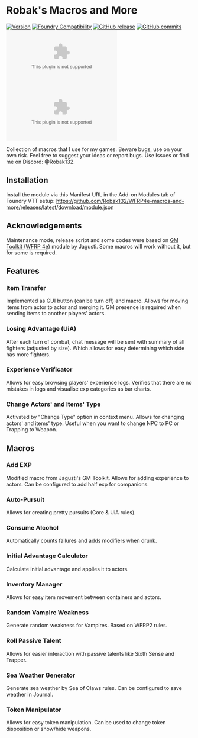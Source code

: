 # Robak's Macros and More

[![Version](https://img.shields.io/badge/dynamic/json?url=https://raw.githubusercontent.com/Robak132/WFRP4e-macros-and-more/release/module.json&label=Current+Version&query=version&color=blue)](https://github.com/Robak132/WFRP4e-macros-and-more/releases/latest)
[![Foundry Compatibility](https://img.shields.io/badge/dynamic/json.svg?url=https%3A%2F%2Fraw.githubusercontent.com%2FRobak132%2FWFRP4e-macros-and-more%2Frelease%2Fmodule.json&label=Foundry%20VTT%20Version&query=$.compatibility.minimum&colorB=orange)](https://foundryvtt.com/releases/)
[![GitHub release](https://img.shields.io/github/release-date/Robak132/WFRP4e-macros-and-more?label=Released&color=brightgreen)](https://github.com/Robak132/WFRP4e-macros-and-more/releases)
[![GitHub commits](https://img.shields.io/github/commits-since/Robak132/WFRP4e-macros-and-more/latest?label=Commits%20Since%20Release&color=yellowgreen)](https://github.com/Robak132/WFRP4e-macros-and-more/commits/)<br>
![the latest version zip](https://img.shields.io/github/downloads/Robak132/WFRP4e-macros-and-more/latest/wfrp4e-macros-and-more.zip?label=Downloads%20(Current%20Version)&color=blue)
![all downloads zip](https://img.shields.io/github/downloads/Robak132/WFRP4e-macros-and-more/wfrp4e-macros-and-more.zip?label=Total%20Downloads&color=blueviolet)

Collection of macros that I use for my games. Beware bugs, use on your own risk. Feel free to suggest your ideas or
report bugs. Use Issues or find me on Discord: @Robak132.

## Installation
Install the module via this Manifest URL in the Add-on Modules tab of Foundry VTT setup:
https://github.com/Robak132/WFRP4e-macros-and-more/releases/latest/download/module.json

## Acknowledgements

Maintenance mode, release script and some codes were based on [GM Toolkit (WFRP 4e)](https://github.com/Jagusti/fvtt-wfrp4e-gmtoolkit) module by Jagusti.
Some macros will work without it, but for some is required.

## Features

### Item Transfer

Implemented as GUI button (can be turn off) and macro. Allows for moving items from actor to actor and merging it. GM
presence is required when sending items to another players' actors.

### Losing Advantage (UiA)

After each turn of combat, chat message will be sent with summary of all fighters (adjusted by size). Which allows for
easy determining which side has more fighters.

### Experience Verificator

Allows for easy browsing players' experience logs. Verifies that there are no mistakes in logs and visualise exp 
categories as bar charts. 

### Change Actors' and Items' Type

Activated by "Change Type" option in context menu. Allows for changing actors' and items' type. Useful when you want
to change NPC to PC or Trapping to Weapon.

## Macros

### Add EXP

Modified macro from Jagusti's GM Toolkit. Allows for adding experience to actors. Can be configured to add half exp for 
companions.

### Auto-Pursuit

Allows for creating pretty pursuits (Core & UiA rules).

### Consume Alcohol

Automatically counts failures and adds modifiers when drunk.

### Initial Advantage Calculator

Calculate initial advantage and applies it to actors.

### Inventory Manager

Allows for easy item movement between containers and actors.

### Random Vampire Weakness

Generate random weakness for Vampires. Based on WFRP2 rules.

### Roll Passive Talent

Allows for easier interaction with passive talents like Sixth Sense and Trapper.

### Sea Weather Generator

Generate sea weather by Sea of Claws rules. Can be configured to save weather in Journal.

### Token Manipulator

Allows for easy token manipulation. Can be used to change token disposition or show/hide weapons.
